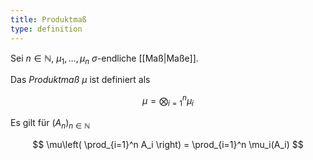 ```yaml
---
title: Produktmaß
type: definition
---
```


Sei $n \in \mathbb{N}$, $\mu_1, \dots, \mu_n$ $\sigma$-endliche [[Maß|Maße]].

Das *Produktmaß* $\mu$ ist definiert als

$$
	\mu = \bigotimes_{i=1}^n \mu_i
$$

Es gilt für $(A_n)_{n \in \mathbb{N}}$

$$
\mu\left( \prod_{i=1}^n A_i \right) = \prod_{i=1}^n \mu_i(A_i)
$$
